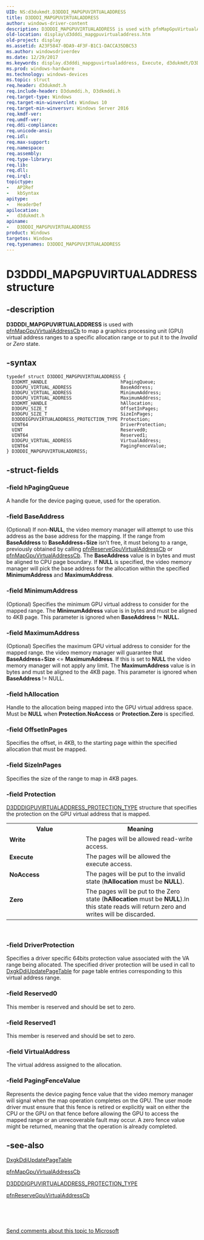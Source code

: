```yaml
---
UID: NS:d3dukmdt.D3DDDI_MAPGPUVIRTUALADDRESS
title: D3DDDI_MAPGPUVIRTUALADDRESS
author: windows-driver-content
description: D3DDDI_MAPGPUVIRTUALADDRESS is used with pfnMapGpuVirtualAddressCb to map a graphics processing unit (GPU) virtual address ranges to a specific allocation range or to put it to the Invalid or Zero state.
old-location: display\d3dddi_mapgpuvirtualaddress.htm
old-project: display
ms.assetid: A23F5847-0DA9-4F3F-B1C1-DACCA35DBC53
ms.author: windowsdriverdev
ms.date: 12/29/2017
ms.keywords: display.d3dddi_mapgpuvirtualaddress, Execute, d3dukmdt/D3DDDI_MAPGPUVIRTUALADDRESS, D3DDDI_MAPGPUVIRTUALADDRESS structure [Display Devices], NoAccess, Zero, Write, D3DDDI_MAPGPUVIRTUALADDRESS
ms.prod: windows-hardware
ms.technology: windows-devices
ms.topic: struct
req.header: d3dukmdt.h
req.include-header: D3dumddi.h, D3dkmddi.h
req.target-type: Windows
req.target-min-winverclnt: Windows 10
req.target-min-winversvr: Windows Server 2016
req.kmdf-ver: 
req.umdf-ver: 
req.ddi-compliance: 
req.unicode-ansi: 
req.idl: 
req.max-support: 
req.namespace: 
req.assembly: 
req.type-library: 
req.lib: 
req.dll: 
req.irql: 
topictype:
-	APIRef
-	kbSyntax
apitype:
-	HeaderDef
apilocation:
-	d3dukmdt.h
apiname:
-	D3DDDI_MAPGPUVIRTUALADDRESS
product: Windows
targetos: Windows
req.typenames: D3DDDI_MAPGPUVIRTUALADDRESS
---
```


# D3DDDI_MAPGPUVIRTUALADDRESS structure


## -description


<b>D3DDDI_MAPGPUVIRTUALADDRESS</b> is used with <a href="..\d3dumddi\nc-d3dumddi-pfnd3dddi_mapgpuvirtualaddresscb.md">pfnMapGpuVirtualAddressCb</a> to map a graphics processing unit (GPU) virtual address ranges to a specific allocation range or to put it to the <i>Invalid</i> or <i>Zero</i> state.


## -syntax


````
typedef struct D3DDDI_MAPGPUVIRTUALADDRESS {
  D3DKMT_HANDLE                           hPagingQueue;
  D3DGPU_VIRTUAL_ADDRESS                  BaseAddress;
  D3DGPU_VIRTUAL_ADDRESS                  MinimumAddress;
  D3DGPU_VIRTUAL_ADDRESS                  MaximumAddress;
  D3DKMT_HANDLE                           hAllocation;
  D3DGPU_SIZE_T                           OffsetInPages;
  D3DGPU_SIZE_T                           SizeInPages;
  D3DDDIGPUVIRTUALADDRESS_PROTECTION_TYPE Protection;
  UINT64                                  DriverProtection;
  UINT                                    Reserved0;
  UINT64                                  Reserved1;
  D3DGPU_VIRTUAL_ADDRESS                  VirtualAddress;
  UINT64                                  PagingFenceValue;
} D3DDDI_MAPGPUVIRTUALADDRESS;
````


## -struct-fields




### -field hPagingQueue

A handle for the device paging queue, used for the operation.


### -field BaseAddress

(Optional) If non-<b>NULL</b>, the video memory manager will attempt to use this address as the base address for the mapping. If the range from <b>BaseAddress</b> to <b>BaseAddress</b>+<b>Size</b> isn’t free, it must belong to a range, previously obtained by calling <a href="..\d3dumddi\nc-d3dumddi-pfnd3dddi_reservegpuvirtualaddresscb.md">pfnReserveGpuVirtualAddressCb</a> or <a href="..\d3dumddi\nc-d3dumddi-pfnd3dddi_mapgpuvirtualaddresscb.md">pfnMapGpuVirtualAddressCb</a>. 
The <b>BaseAddress</b> value is in bytes and must be aligned to CPU page boundary.
If <b>NULL</b> is specified, the video memory manager will pick the base address for the allocation within the specified <b>MinimumAddress</b> and <b>MaximumAddress</b>.


### -field MinimumAddress

(Optional) Specifies the minimum GPU virtual address to consider for the mapped range. 
The <b>MinimumAddress</b> value is in bytes and must be aligned to 4KB page. 
This parameter is ignored when <b>BaseAddress</b> != <b>NULL.</b>


### -field MaximumAddress


(Optional) Specifies the maximum GPU virtual address to consider for the mapped range. the video memory manager will guarantee that <b>BaseAddress</b>+<b>Size</b> &lt;= <b>MaximumAddress</b>. If this is set to <b>NULL</b> the video memory manager will not apply any limit.
The <b>MaximumAddress</b> value is in bytes and must be aligned to the 4KB page.
This parameter is ignored when <b>BaseAddress</b> != NULL.



### -field hAllocation

Handle to the allocation being mapped into the GPU virtual address space. Must be <b>NULL</b> when <b>Protection.NoAccess</b> or <b>Protection.Zero</b> is specified.


### -field OffsetInPages

Specifies the offset, in 4KB, to the starting page within the specified allocation that must be mapped.


### -field SizeInPages

Specifies the size of the range to map in 4KB pages.


### -field Protection


<a href="..\d3dukmdt\ns-d3dukmdt-_d3dddigpuvirtualaddress_protection_type.md">D3DDDIGPUVIRTUALADDRESS_PROTECTION_TYPE</a> structure that specifies the protection on the GPU virtual address that is mapped.
<table>
<tr>
<th>Value</th>
<th>Meaning</th>
</tr>
<tr>
<td width="40%"><a id="Write"></a><a id="write"></a><a id="WRITE"></a><dl>
<dt><b>Write</b></dt>
</dl>
</td>
<td width="60%">
The pages will be allowed read-write access.

</td>
</tr>
<tr>
<td width="40%"><a id="Execute"></a><a id="execute"></a><a id="EXECUTE"></a><dl>
<dt><b>Execute</b></dt>
</dl>
</td>
<td width="60%">
The pages will be allowed the execute access.

</td>
</tr>
<tr>
<td width="40%"><a id="NoAccess"></a><a id="noaccess"></a><a id="NOACCESS"></a><dl>
<dt><b>NoAccess</b></dt>
</dl>
</td>
<td width="60%">
The pages will be put to the invalid state (<b>hAllocation</b> must be <b>NULL</b>).

</td>
</tr>
<tr>
<td width="40%"><a id="Zero"></a><a id="zero"></a><a id="ZERO"></a><dl>
<dt><b>Zero</b></dt>
</dl>
</td>
<td width="60%">
The pages will be put to the Zero state (<b>hAllocation</b> must be <b>NULL</b>).In this state reads will return zero and writes will be discarded.


</td>
</tr>
</table> 


### -field DriverProtection

Specifies a driver specific 64bits protection value associated with the VA range being allocated. The specified driver protection will be used in call to <a href="https://msdn.microsoft.com/08328e82-d1cc-4c50-bc96-7382232676ab">DxgkDdiUpdatePageTable</a> for page table entries corresponding to this virtual address range.


### -field Reserved0

This member is reserved and should be set to zero.


### -field Reserved1

This member is reserved and should be set to zero.


### -field VirtualAddress

The virtual address assigned to the allocation.


### -field PagingFenceValue

Represents the device paging fence value that the video memory manager will signal when the map operation completes on the GPU.
The user mode driver must ensure that this fence is retired or explicitly wait on either the CPU or the GPU on that fence before allowing the GPU to access the mapped range or an unrecoverable fault may occur.
A zero fence value might be returned, meaning that the operation is already completed.


## -see-also

<a href="https://msdn.microsoft.com/08328e82-d1cc-4c50-bc96-7382232676ab">DxgkDdiUpdatePageTable</a>

<a href="..\d3dumddi\nc-d3dumddi-pfnd3dddi_mapgpuvirtualaddresscb.md">pfnMapGpuVirtualAddressCb</a>

<a href="..\d3dukmdt\ns-d3dukmdt-_d3dddigpuvirtualaddress_protection_type.md">D3DDDIGPUVIRTUALADDRESS_PROTECTION_TYPE</a>

<a href="..\d3dumddi\nc-d3dumddi-pfnd3dddi_reservegpuvirtualaddresscb.md">pfnReserveGpuVirtualAddressCb</a>

 

 

<a href="mailto:wsddocfb@microsoft.com?subject=Documentation%20feedback [display\display]:%20D3DDDI_MAPGPUVIRTUALADDRESS structure%20 RELEASE:%20(12/29/2017)&amp;body=%0A%0APRIVACY STATEMENT%0A%0AWe use your feedback to improve the documentation. We don't use your email address for any other purpose, and we'll remove your email address from our system after the issue that you're reporting is fixed. While we're working to fix this issue, we might send you an email message to ask for more info. Later, we might also send you an email message to let you know that we've addressed your feedback.%0A%0AFor more info about Microsoft's privacy policy, see http://privacy.microsoft.com/en-us/default.aspx." title="Send comments about this topic to Microsoft">Send comments about this topic to Microsoft</a>

